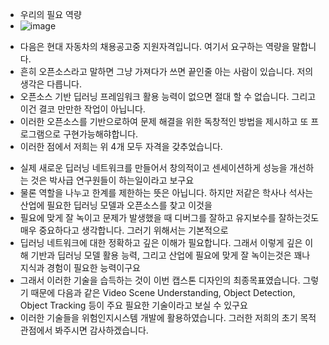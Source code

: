 * 우리의 필요 역량
* ![image](https://user-images.githubusercontent.com/76835313/141651768-3f44de67-9564-4e55-9bb6-c2c6867d1b09.png)
- 다음은 현대 자동차의 채용공고중 지원자격입니다. 여기서 요구하는 역량을 말합니다.
- 흔히 오픈소스라고 말하면 그냥 가져다가 쓰면 끝인줄 아는 사람이 있습니다. 저의 생각은 다릅니다.
- 오픈소스 기반 딥러닝 프레임워크 활용 능력이 없으면 절대 할 수 없습니다. 그리고 이건 결코 만만한 작업이 아닙니다.
- 이러한 오픈소스를 기반으로하여 문제 해결을 위한 독창적인 방법을 제시하고 또 프로그램으로 구현가능해햐합니다. 
- 이러한 점에서 저희는 위 4개 모두 자격을 갖추었습니다. 

* 실제 새로운 딥러닝 네트워크를 만들어서 창의적이고 센세이션하게 성능을 개선하는 것은 박사급 연구원들이 하는일이라고 보구요
* 물론 역할을 나누고 한계를 제한하는 뜻은 아닙니다. 하지만 저같은 학사나 석사는 산업에 필요한 딥러닝 모델과 오픈소스를 찾고 이것을 
* 필요에 맞게 잘 녹이고 문제가 발생했을 때 디버그를 잘하고 유지보수를 잘하는것도 매우 중요하다고 생각합니다. 그러기 위해서는 기본적으로
* 딥러닝 네트워크에 대한 정확하고 깊은 이해가 필요합니다. 그래서 이렇게 깊은 이해 기반과 딥러닝 모델 활용 능력, 그리고 산업에 필요에 맞게 잘 녹이는것은 꽤나 지식과 경험이 필요한 능력이구요
* 그래서 이러한 기술을 습득하는 것이 이번 캡스톤 디자인의 최종목표였습니다. 그렇기 때문에 다음과 같은 Video Scene Understanding, Object Detection, Object Tracking 등이 주요 필요한 기술이라고 보실 수 있구요
* 이러한 기술들을 위험인지시스템 개발에 활용하였습니다. 그러한 저희의 초기 목적 관점에서 봐주시면 감사하겠습니다.
